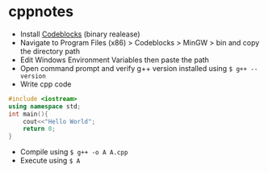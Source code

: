 # cppnotes

* Install [Codeblocks](http://www.codeblocks.org/downloads) (binary realease)
* Navigate to Program Files (x86) > Codeblocks > MinGW > bin and copy the directory path
* Edit Windows Environment Variables then paste the path
* Open command prompt and verify g++ version installed using ```$ g++ --version```
* Write cpp code
```cpp
#include <iostream>
using namespace std;
int main(){
	cout<<"Hello World";
	return 0;
}
```
* Compile using ```$ g++ -o A A.cpp```
* Execute using ```$ A```
